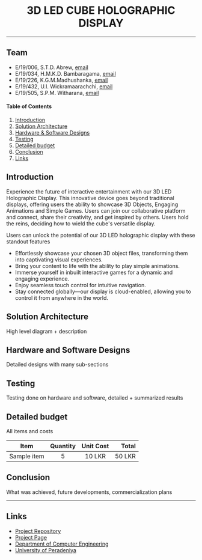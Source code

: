 [comment]: # "This is the standard layout for the project, but you can clean this and use your own template"
<div align = "center">
  <image src="/images/log-ex.png" alt ="">
  <h1 align="center">3D LED CUBE HOLOGRAPHIC DISPLAY</h1>
</div>

---

## Team
-  E/19/006, S.T.D. Abrew, [email](mailto:e19006@eng.pdn.ac.lk)
-  E/19/034, H.M.K.D. Bambaragama, [email](mailto:e19034@eng.pdn.ac.lk)
-  E/19/226, K.G.M.Madhushanka, [email](mailto:e19226@eng.pdn.ac.lk)
-  E/19/432, U.I. Wickramaarachchi, [email](mailto:e19432@eng.pdn.ac.lk)
-  E/19/505, S.P.M. Witharana, [email](mailto:e19505@eng.pdn.ac.lk)

<!-- Image (photo/drawing of the final hardware) should be here -->

<!-- This is a sample image, to show how to add images to your page. To learn more options, please refer [this](https://projects.ce.pdn.ac.lk/docs/faq/how-to-add-an-image/) -->

<!-- ![Sample Image](./images/sample.png) -->

#### Table of Contents
1. [Introduction](#introduction)
2. [Solution Architecture](#solution-architecture )
3. [Hardware & Software Designs](#hardware-and-software-designs)
4. [Testing](#testing)
5. [Detailed budget](#detailed-budget)
6. [Conclusion](#conclusion)
7. [Links](#links)

## Introduction

<p>Experience the future of interactive entertainment with our 3D LED Holographic Display. This innovative device goes beyond traditional displays, offering users the ability to showcase 3D Objects, Engaging Animations and Simple Games. Users can join our collaborative platform and connect, share their creativity, and get inspired by others. Users hold the reins, deciding how to wield the cube's versatile display.</p>
Users can unlock the potential of our 3D LED holographic display with these standout features

- Effortlessly showcase your chosen 3D object files, transforming them into captivating visual experiences.
- Bring your content to life with the ability to play simple animations.
- Immerse yourself in inbuilt interactive games for a dynamic and engaging experience.
- Enjoy seamless touch control for intuitive navigation.
- Stay connected globally—our display is cloud-enabled, allowing you to control it from anywhere in the world.


## Solution Architecture

High level diagram + description

## Hardware and Software Designs

Detailed designs with many sub-sections

## Testing

Testing done on hardware and software, detailed + summarized results

## Detailed budget

All items and costs

| Item          | Quantity  | Unit Cost  | Total  |
| ------------- |:---------:|:----------:|-------:|
| Sample item   | 5         | 10 LKR     | 50 LKR |

## Conclusion

What was achieved, future developments, commercialization plans

---

## Links

- <a href="https://github.com/cepdnaclk/e19-3yp-3d-led-cube-holographic-display">Project Repository</a>
- <a href="https://cepdnaclk.github.io/e19-3yp-3d-led-cube-holographical-display/">Project Page</a>
- <a href="http://www.ce.pdn.ac.lk/">Department of Computer Engineering</a>
- <a href="https://eng.pdn.ac.lk/">University of Peradeniya</a>

[//]: # (Please refer this to learn more about Markdown syntax)
[//]: # (https://github.com/adam-p/markdown-here/wiki/Markdown-Cheatsheet)
